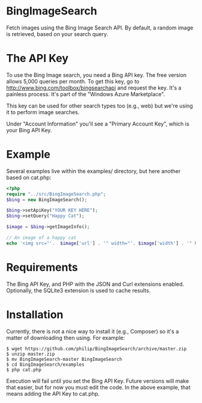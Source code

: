 # BingImageSearch
Fetch images using the Bing Image Search API. By default, a random image is retrieved, based on your search query. 

# The API Key
To use the Bing Image search, you need a Bing API key. The free version allows 5,000 queries per month. To get this key, go to http://www.bing.com/toolbox/bingsearchapi and request the key. It's a painless process. It's part of the "Windows Azure Marketplace".

This key can be used for other search types too (e.g., web) but we're using it to perform image searches.

Under "Account Information" you'll see a "Primary Account Key", which is your Bing API Key.

# Example
Several examples live within the examples/ directory, but here another based on cat.php:

```php
<?php
require "../src/BingImageSearch.php";
$bing = new BingImageSearch();

$bing->setApiKey("YOUR KEY HERE");
$bing->setQuery("Happy Cat");

$image = $bing->getImageInfo();

// An image of a happy cat
echo '<img src="'.  $image['url'] . '" width="'. $image['width'] . '" height="'. $image['height'] . '"/>';
```
# Requirements
The Bing API Key, and PHP with the JSON and Curl extensions enabled. Optionally, the SQLite3 extension is used to cache results.

# Installation
Currently, there is not a nice way to install it (e.g., Composer) so it's a matter of downloading then using. For example:
```
$ wget https://github.com/philip/BingImageSearch/archive/master.zip
$ unzip master.zip
$ mv BingImageSearch-master BingImageSearch
$ cd BingImageSearch/examples
$ php cat.php
```
Execution will fail until you set the Bing API Key. Future versions will make that easier, but for now you must edit the code. In the above example, that means adding the API Key to cat.php.
